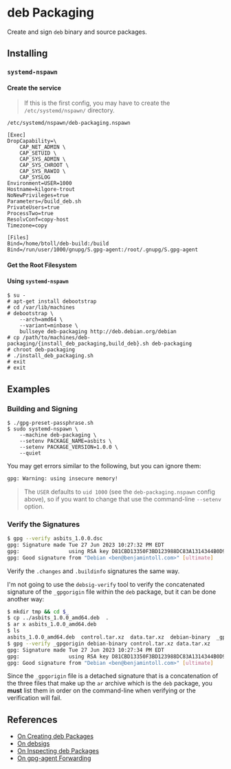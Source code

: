 # deb Packaging

Create and sign `deb` binary and source packages.

## Installing

### `systemd-nspawn`

#### Create the service

> If this is the first config, you may have to create the `/etc/systemd/nspawn/` directory.

`/etc/systemd/nspawn/deb-packaging.nspawn`

```
[Exec]
DropCapability=\
	CAP_NET_ADMIN \
	CAP_SETUID \
	CAP_SYS_ADMIN \
	CAP_SYS_CHROOT \
	CAP_SYS_RAWIO \
	CAP_SYSLOG
Environment=USER=1000
Hostname=kilgore-trout
NoNewPrivileges=true
Parameters=/build_deb.sh
PrivateUsers=true
ProcessTwo=true
ResolvConf=copy-host
Timezone=copy

[Files]
Bind=/home/btoll/deb-build:/build
Bind=/run/user/1000/gnupg/S.gpg-agent:/root/.gnupg/S.gpg-agent
```

#### Get the Root Filesystem

#### Using `systemd-nspawn`

```
$ su -
# apt-get install debootstrap
# cd /var/lib/machines
# debootstrap \
    --arch=amd64 \
    --variant=minbase \
    bullseye deb-packaging http://deb.debian.org/debian
# cp /path/to/machines/deb-packaging/{install_deb_packaging,build_deb}.sh deb-packaging
# chroot deb-packaging
# ./install_deb_packaging.sh
# exit
# exit
```

## Examples

### Building and Signing

```
$ ./gpg-preset-passphrase.sh
$ sudo systemd-nspawn \
    --machine deb-packaging \
    --setenv PACKAGE_NAME=asbits \
    --setenv PACKAGE_VERSION=1.0.0 \
    --quiet
```

You may get errors similar to the following, but you can ignore them:

```bash
gpg: Warning: using insecure memory!
```

> The `USER` defaults to `uid 1000` (see the `deb-packaging.nspawn` config above), so if you want to change that use the command-line `--setenv` option.

### Verify the Signatures

```bash
$ gpg --verify asbits_1.0.0.dsc
gpg: Signature made Tue 27 Jun 2023 10:27:32 PM EDT
gpg:                using RSA key D81CBD13350F3BD123988DC83A1314344B0D9912
gpg: Good signature from "Debian <ben@benjamintoll.com>" [ultimate]
```

Verify the `.changes` and `.buildinfo` signatures the same way.

I'm not going to use the `debsig-verify` tool to verify the concatenated signature of the `_gpgorigin` file within the `deb` package, but it can be done another way:

```bash
$ mkdir tmp && cd $_
$ cp ../asbits_1.0.0_amd64.deb  .
$ ar x asbits_1.0.0_amd64.deb
$ ls
asbits_1.0.0_amd64.deb  control.tar.xz  data.tar.xz  debian-binary  _gpgorigin
$ gpg --verify _gpgorigin debian-binary control.tar.xz data.tar.xz
gpg: Signature made Tue 27 Jun 2023 10:27:34 PM EDT
gpg:                using RSA key D81CBD13350F3BD123988DC83A1314344B0D9912
gpg: Good signature from "Debian <ben@benjamintoll.com>" [ultimate]
```

Since the `_gpgorigin` file is a detached signature that is a concatenation of the three files that make up the `ar` archive which is the `deb` package, you **must** list them in order on the command-line when verifying or the verification will fail.

## References

- [On Creating deb Packages](https://benjamintoll.com/2023/06/21/on-creating-deb-packages/)
- [On debsigs](https://benjamintoll.com/2023/06/24/on-debsigs/)
- [On Inspecting deb Packages](https://benjamintoll.com/2023/06/01/on-inspecting-deb-packages/)
- [On gpg-agent Forwarding](https://benjamintoll.com/2023/06/07/on-gpg-agent-forwarding/)

